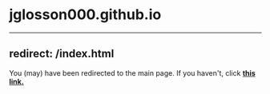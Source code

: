 # jglosson000.github.io
---
redirect: /index.html
---
You (may) have been redirected to the main page. If you haven't, click **[this link.](/index.html)**
